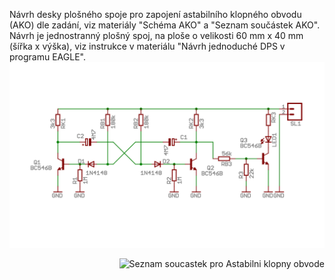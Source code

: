 Návrh desky plošného spoje pro zapojení astabilního klopného obvodu (AKO) dle zadání, viz materiály "Schéma AKO" a "Seznam součástek AKO". Návrh je jednostranný plošný spoj, na ploše o velikosti 60 mm x 40 mm (šířka x výška), viz instrukce v materiálu "Návrh jednoduché DPS v programu EAGLE".
![Schema Astabilni klopny obvod](https://github.com/empirical7/Project_ELP/blob/main/Schema_Astabilni_klopny_obvod.png)
<p align="right">
  <img src="[https://github.com/empirical7/Project_ELP/blob/main/Seznam_soucastek_pro_Astabilni_klopny_obvod.png]" alt="Seznam soucastek pro Astabilni klopny obvode">
</p>

